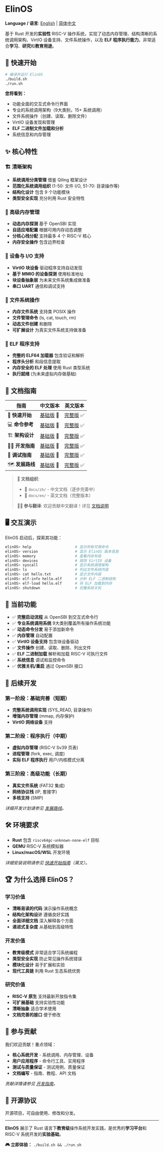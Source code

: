 # ElinOS

**Language / 语言**: [English](README.md) | [简体中文](README_zh.md)

基于 Rust 开发的**实验性** RISC-V 操作系统，实现了动态内存管理、结构清晰的系统调用架构、VirtIO 设备支持、文件系统操作，以及 **ELF 程序执行能力**。非常适合**学习**、**研究**和**教育用途**。

## 🚀 快速开始

```bash
# 编译并运行 ElinOS
./build.sh
./run.sh
```

**您将看到：**
- 功能全面的交互式命令行界面
- 专业的系统调用架构（9大类别，15+ 系统调用）
- 文件系统操作（创建、读取、删除文件）
- VirtIO 设备发现和管理
- **ELF 二进制文件加载和分析**
- 系统信息和内存管理

## ✨ 核心特性

### 🏗 **清晰架构**
- **系统调用分类管理** 借鉴 Qiling 框架设计
- **范围化系统调用组织** (1-50: 文件 I/O, 51-70: 目录操作等)
- **结构化设计** 包含 9 个功能模块
- **类型安全实现** 充分利用 Rust 安全特性

### 💾 **高级内存管理**
- **动态内存探测** 基于 OpenSBI 实现
- **自适应堆配置** 根据可用内存动态调整
- **分核心栈分配** 支持最多 4 个 RISC-V 核心
- **内存安全操作** 包含边界检查

### 🔧 **设备与 I/O 支持**
- **VirtIO 块设备** 驱动程序支持自动发现
- **基于 MMIO 的设备探测** 使用标准地址
- **块设备抽象层** 为未来文件系统集成做准备
- **串口 UART** 通信和调试支持

### 📁 **文件系统操作**
- **内存文件系统** 支持类 POSIX 操作
- **文件管理命令** (ls, cat, touch, rm)
- **动态文件创建** 和删除
- **可扩展设计** 为真实文件系统支持做准备

### 🔄 **ELF 程序支持**
- **完整的 ELF64 加载器** 包含验证和解析
- **程序头分析** 和段信息提取
- **内存安全的 ELF 处理** 使用 Rust 类型系统
- **执行就绪** (为未来虚拟内存做基础)

## 📖 文档指南

| 指南 | 中文版本 | 英文版本 |
|-------|---------|----------|
| 🚀 **快速开始** | [基础版](docs/zh/getting-started.md) 🚧 | [完整版](docs/en/getting-started.md) ✅ |
| 💻 **命令参考** | [基础版](docs/zh/commands.md) 🚧 | [完整版](docs/en/commands.md) ✅ |
| 🏗 **架构设计** | [基础版](docs/zh/architecture.md) 🚧 | [完整版](docs/en/architecture.md) ✅ |
| 👨‍💻 **开发指南** | [基础版](docs/zh/development.md) 🚧 | [完整版](docs/en/development.md) ✅ |
| 🐛 **调试指南** | [基础版](docs/zh/debugging.md) 🚧 | [完整版](docs/en/debugging.md) ✅ |
| 🗺 **发展路线** | [基础版](docs/zh/roadmap.md) 🚧 | [完整版](docs/en/roadmap.md) ✅ |

> **📂 文档组织**: 
> - 📁 `docs/zh/` - 中文文档（逐步完善中）
> - 📁 `docs/en/` - 英文文档（完整版本）
> 
> **🙋‍♀️ 参与翻译**: 欢迎贡献中文翻译！详见 [文档说明](docs/README.md)

## 🖥 交互演示

ElinOS 启动后，探索其功能：

```bash
elinOS> help                    # 显示所有可用命令
elinOS> version                 # 显示 ElinOS 版本信息
elinOS> memory                  # 查看内存布局
elinOS> devices                 # 探测 VirtIO 设备
elinOS> syscall                 # 显示系统调用架构
elinOS> ls                      # 列出文件系统内容
elinOS> cat hello.txt           # 显示文件内容
elinOS> elf-info hello.elf      # 分析 ELF 二进制结构
elinOS> elf-load hello.elf      # 将 ELF 加载到内存
elinOS> shutdown                # 优雅系统关机
```

## 🎯 当前功能

- ✅ **完整启动流程** 从 OpenSBI 到交互式命令行
- ✅ **专业系统调用系统** 9大类别覆盖所有操作系统功能
- ✅ **动态命令分发** 易于添加新命令
- ✅ **内存管理** 自动配置
- ✅ **VirtIO 设备支持** 包含块设备驱动
- ✅ **文件操作** 创建、读取、删除、列出文件
- ✅ **ELF 二进制加载** 解析和加载 RISC-V 可执行文件
- ✅ **系统信息** 调试和监控命令
- ✅ **优雅关机/重启** 通过 OpenSBI 接口

## 🚧 后续开发

### 第一阶段：基础完善（短期）
- **完整系统调用实现** (SYS_READ, 目录操作)
- **增强内存管理** (mmap, 内存保护)
- **VirtIO 网络设备** 支持

### 第二阶段：程序执行（中期）
- **虚拟内存管理** (RISC-V Sv39 页表)
- **进程管理** (fork, exec, 调度)
- **实际 ELF 程序执行** 用户/内核模式分离

### 第三阶段：高级功能（长期）
- **真实文件系统** (FAT32 集成)
- **网络协议栈** (IP, 套接字)
- **多核支持** (SMP)

*详细开发计划请参见 [发展路线](docs/en/roadmap.md)。*

## 🛠 环境要求

- **Rust** 包含 `riscv64gc-unknown-none-elf` 目标
- **QEMU** RISC-V 系统模拟器
- **Linux/macOS/WSL** 开发环境

*详细安装说明请参见 [快速开始指南](docs/en/getting-started.md)（英文）。*

## 🏆 为什么选择 ElinOS？

### 学习价值
- **清晰易读的代码** 演示操作系统概念
- **结构化架构设计** 遵循良好实践
- **全面详细文档** 深入解释各个方面
- **递进式复杂度** 从基础到高级特性

### 开发价值
- **教育级模式** 非常适合学习系统编程
- **类型安全实现** 防止常见操作系统错误
- **模块化设计** 易于扩展和实验
- **现代工具链** 利用 Rust 生态系统优势

### 研究价值
- **RISC-V 原生** 支持最新开放指令集
- **可扩展基础** 支持实验性功能
- **清晰抽象** 适合学术使用
- **文档完善的接口** 便于修改

## 🤝 参与贡献

我们欢迎贡献！重点领域：

- **核心系统开发** - 系统调用、内存管理、设备
- **用户应用程序** - 命令行工具、实用程序
- **测试与质量保证** - 测试用例、质量保证
- **文档编写** - 指南、教程、API 文档

*贡献详情请参见 [开发指南](docs/en/development.md)。*

## 📄 开源协议

开源项目，可自由使用、修改和分发。

---

**ElinOS** 展示了 Rust 语言下**教育级**操作系统开发实践，是优秀的**学习平台**和 RISC-V 系统开发的**实验基础**。

**🎮 立即体验：** `./build.sh && ./run.sh` 